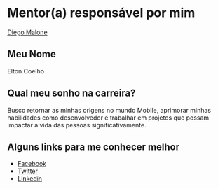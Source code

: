 # Mentor(a) responsável por mim

[Diego Malone](/profiles/mentors/profiles/diegomalone.md)

## Meu Nome

Elton Coelho

## Qual meu sonho na carreira?

Busco retornar as minhas origens no mundo Mobile, aprimorar minhas habilidades como desenvolvedor e trabalhar em projetos que possam impactar a vida das pessoas significativamente.

## Alguns links para me conhecer melhor

- [Facebook](https://www.facebook.com/eltonc.dev)
- [Twitter](https://twitter.com/eltoncdev)
- [Linkedin](https://www.linkedin.com/in/eltonc-dev/)